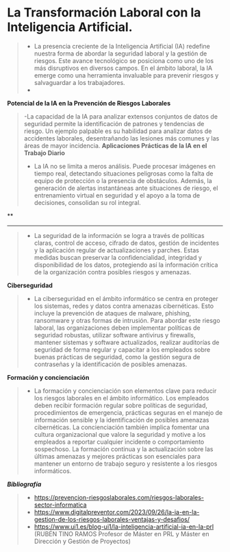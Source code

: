 
# La Transformación Laboral con la Inteligencia Artificial.
>- La presencia creciente de la Inteligencia Artificial (IA) redefine nuestra forma de abordar la seguridad laboral y la gestión de riesgos. Este avance tecnológico se posiciona como uno de los más disruptivos en diversos campos. En el ámbito laboral, la IA emerge como una herramienta invaluable para prevenir riesgos y salvaguardar a los trabajadores.
>- 

**Potencial de la IA en la Prevención de Riesgos Laborales**
>-La capacidad de la IA para analizar extensos conjuntos de datos de seguridad permite la identificación de patrones y tendencias de riesgo. Un ejemplo palpable es su habilidad para analizar datos de accidentes laborales, desentrañando las lesiones más comunes y las áreas de mayor incidencia.
**Aplicaciones Prácticas de la IA en el Trabajo Diario**
>- La IA no se limita a meros análisis. Puede procesar imágenes en tiempo real, detectando situaciones peligrosas como la falta de equipo de protección o la presencia de obstáculos. Además, la generación de alertas instantáneas ante situaciones de riesgo, el entrenamiento virtual en seguridad y el apoyo a la toma de decisiones, consolidan su rol integral.
>
**
****
>- La seguridad de la información se logra a través de políticas claras, control de acceso, cifrado de datos, gestión de incidentes y la aplicación regular de actualizaciones y parches. Estas medidas buscan preservar la confidencialidad, integridad y disponibilidad de los datos, protegiendo así la información crítica de la organización contra posibles riesgos y amenazas.
>
**Ciberseguridad**
>- La ciberseguridad en el ámbito informático se centra en proteger los sistemas, redes y datos contra amenazas cibernéticas. Esto incluye la prevención de ataques de malware, phishing, ransomware y otras formas de intrusión. Para abordar este riesgo laboral, las organizaciones deben implementar políticas de seguridad robustas, utilizar software antivirus y firewalls, mantener sistemas y software actualizados, realizar auditorías de seguridad de forma regular y capacitar a los empleados sobre buenas prácticas de seguridad, como la gestión segura de contraseñas y la identificación de posibles amenazas.
>
**Formación y concienciación**
>- La formación y concienciación son elementos clave para reducir los riesgos laborales en el ámbito informático. Los empleados deben recibir formación regular sobre políticas de seguridad, procedimientos de emergencia, prácticas seguras en el manejo de información sensible y la identificación de posibles amenazas cibernéticas. La concienciación también implica fomentar una cultura organizacional que valore la seguridad y motive a los empleados a reportar cualquier incidente o comportamiento sospechoso. La formación continua y la actualización sobre las últimas amenazas y mejores prácticas son esenciales para mantener un entorno de trabajo seguro y resistente a los riesgos informáticos.
>  
***Bibliografía***
>- https://prevencion-riesgoslaborales.com/riesgos-laborales-sector-informatica
>- https://www.digitalpreventor.com/2023/09/26/la-ia-en-la-gestion-de-los-riesgos-laborales-ventajas-y-desafios/
>- https://www.ui1.es/blog-ui1/la-inteligencia-artificial-ia-en-la-prl (RUBÉN TINO RAMOS Profesor de Máster en PRL y Máster en Dirección y Gestión de Proyectos)
